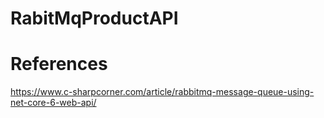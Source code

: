 # RabitMqProductAPI

# References
https://www.c-sharpcorner.com/article/rabbitmq-message-queue-using-net-core-6-web-api/
